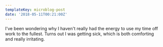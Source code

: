 ```yaml
---
templateKey: microblog-post
date: '2018-05-11T00:21:00Z'
---
```


I've been wondering why I haven't really had the energy to use my time off work to the fullest. Turns out I was getting sick, which is both comforting and really irritating.


